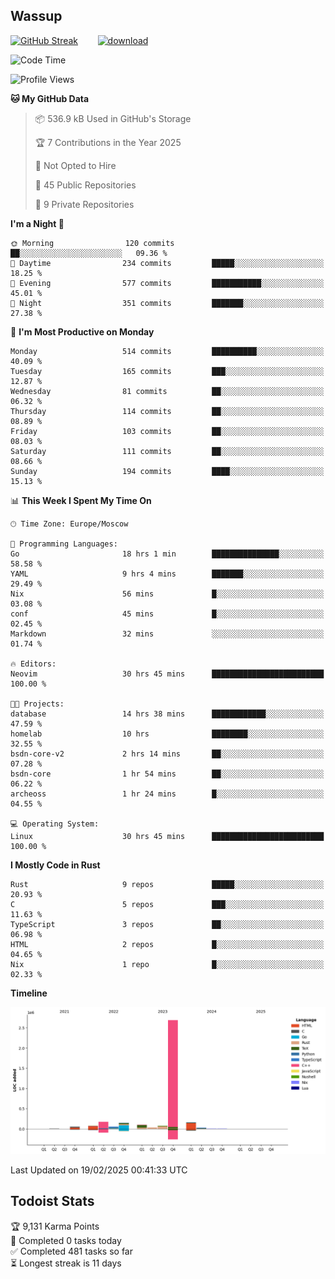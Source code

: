 ## Wassup

<!--
-->

[![GitHub Streak](http://github-readme-streak-stats.herokuapp.com?user=archeoss&theme=shades-of-purple&hide_border=true&date_format=j%20M%5B%20Y%5D)](https://git.io/streak-stats)&nbsp;&nbsp;&nbsp;&nbsp;&nbsp;&nbsp;&nbsp;&nbsp;[![download](https://user-images.githubusercontent.com/68448737/147796309-d8b65b1d-4dde-40d9-b03a-2b42aaa6cd43.jpeg)
](http://bmstu.ru/)

<!--START_SECTION:waka-->
![Code Time](http://img.shields.io/badge/Code%20Time-3%2C736%20hrs%2035%20mins-blue)

![Profile Views](http://img.shields.io/badge/Profile%20Views-1-blue)

**🐱 My GitHub Data** 

> 📦 536.9 kB Used in GitHub's Storage 
 > 
> 🏆 7 Contributions in the Year 2025
 > 
> 🚫 Not Opted to Hire
 > 
> 📜 45 Public Repositories 
 > 
> 🔑 9 Private Repositories 
 > 
**I'm a Night 🦉** 

```text
🌞 Morning                120 commits         ██░░░░░░░░░░░░░░░░░░░░░░░   09.36 % 
🌆 Daytime                234 commits         █████░░░░░░░░░░░░░░░░░░░░   18.25 % 
🌃 Evening                577 commits         ███████████░░░░░░░░░░░░░░   45.01 % 
🌙 Night                  351 commits         ███████░░░░░░░░░░░░░░░░░░   27.38 % 
```
📅 **I'm Most Productive on Monday** 

```text
Monday                   514 commits         ██████████░░░░░░░░░░░░░░░   40.09 % 
Tuesday                  165 commits         ███░░░░░░░░░░░░░░░░░░░░░░   12.87 % 
Wednesday                81 commits          ██░░░░░░░░░░░░░░░░░░░░░░░   06.32 % 
Thursday                 114 commits         ██░░░░░░░░░░░░░░░░░░░░░░░   08.89 % 
Friday                   103 commits         ██░░░░░░░░░░░░░░░░░░░░░░░   08.03 % 
Saturday                 111 commits         ██░░░░░░░░░░░░░░░░░░░░░░░   08.66 % 
Sunday                   194 commits         ████░░░░░░░░░░░░░░░░░░░░░   15.13 % 
```


📊 **This Week I Spent My Time On** 

```text
🕑︎ Time Zone: Europe/Moscow

💬 Programming Languages: 
Go                       18 hrs 1 min        ███████████████░░░░░░░░░░   58.58 % 
YAML                     9 hrs 4 mins        ███████░░░░░░░░░░░░░░░░░░   29.49 % 
Nix                      56 mins             █░░░░░░░░░░░░░░░░░░░░░░░░   03.08 % 
conf                     45 mins             █░░░░░░░░░░░░░░░░░░░░░░░░   02.45 % 
Markdown                 32 mins             ░░░░░░░░░░░░░░░░░░░░░░░░░   01.74 % 

🔥 Editors: 
Neovim                   30 hrs 45 mins      █████████████████████████   100.00 % 

🐱‍💻 Projects: 
database                 14 hrs 38 mins      ████████████░░░░░░░░░░░░░   47.59 % 
homelab                  10 hrs              ████████░░░░░░░░░░░░░░░░░   32.55 % 
bsdn-core-v2             2 hrs 14 mins       ██░░░░░░░░░░░░░░░░░░░░░░░   07.28 % 
bsdn-core                1 hr 54 mins        ██░░░░░░░░░░░░░░░░░░░░░░░   06.22 % 
archeoss                 1 hr 24 mins        █░░░░░░░░░░░░░░░░░░░░░░░░   04.55 % 

💻 Operating System: 
Linux                    30 hrs 45 mins      █████████████████████████   100.00 % 
```

**I Mostly Code in Rust** 

```text
Rust                     9 repos             █████░░░░░░░░░░░░░░░░░░░░   20.93 % 
C                        5 repos             ███░░░░░░░░░░░░░░░░░░░░░░   11.63 % 
TypeScript               3 repos             ██░░░░░░░░░░░░░░░░░░░░░░░   06.98 % 
HTML                     2 repos             █░░░░░░░░░░░░░░░░░░░░░░░░   04.65 % 
Nix                      1 repo              █░░░░░░░░░░░░░░░░░░░░░░░░   02.33 % 
```



**Timeline**

![Lines of Code chart](https://raw.githubusercontent.com/archeoss/archeoss/master/assets/bar_graph.png)


 Last Updated on 19/02/2025 00:41:33 UTC
<!--END_SECTION:waka-->

## Todoist Stats

<!-- TODO-IST:START -->
🏆  9,131 Karma Points           
🌸  Completed 0 tasks today           
✅  Completed 481 tasks so far           
⏳  Longest streak is 11 days
<!-- TODO-IST:END -->
